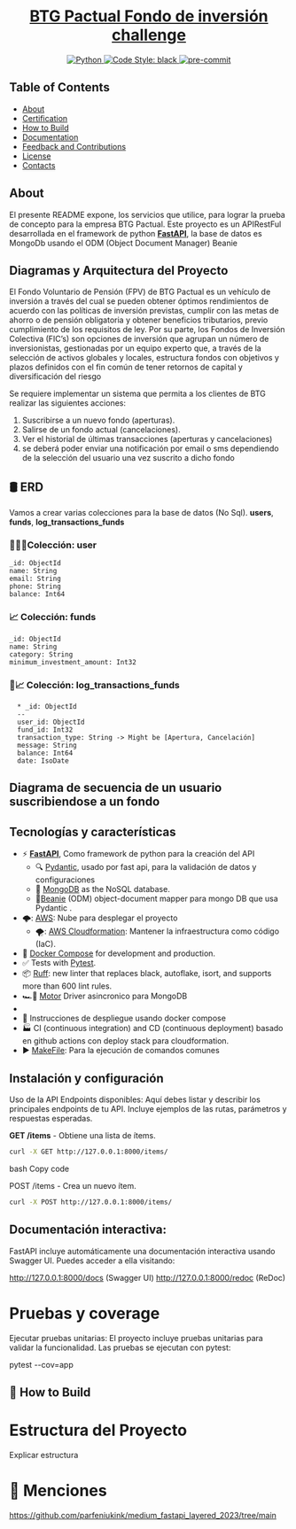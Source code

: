 

<div align="center">
<h1><a href="https://github.com/IHosseini/Shortify"><b>BTG Pactual Fondo de inversión challenge</b></a></h1>
<a href="https://www.python.org">
    <img src="https://img.shields.io/badge/Python-3.8+-3776AB.svg?style=flat&logo=python&logoColor=white" alt="Python">
</a>
<a href="https://github.com/psf/black">
    <img src="https://img.shields.io/static/v1?label=code%20style&message=black&color=black&style=flat" alt="Code Style: black">
</a>
<a href="https://github.com/pre-commit/pre-commit">
    <img src="https://img.shields.io/badge/pre--commit-enabled-brightgreen?logo=pre-commit&logoColor=white&style=flat" alt="pre-commit">
</a>
</div>




## Table of Contents
- [About](#-about)
- [Certification](#-certification)
- [How to Build](#-how-to-build)
- [Documentation](#-documentation)
- [Feedback and Contributions](#-feedback-and-contributions)
- [License](#-license)
- [Contacts](#%EF%B8%8F-contacts)

## About 

El presente README expone, los servicios que utilice, para lograr la prueba de concepto para
la empresa BTG Pactual. Este proyecto es un APIRestFul desarrollada en el
framework de python [**FastAPI**](https://fastapi.tiangolo.com/), la base de datos es MongoDb usando el 
ODM (Object Document Manager) Beanie


## Diagramas y Arquitectura del Proyecto
El Fondo Voluntario de Pensión (FPV) de BTG Pactual es un vehículo de inversión a través del cual 
se pueden obtener óptimos rendimientos de acuerdo con las políticas de inversión previstas, 
cumplir con las metas de ahorro o de pensión obligatoria y obtener beneficios tributarios, 
previo cumplimiento de los requisitos de ley. Por su parte, 
los Fondos de Inversión Colectiva (FIC’s) son opciones de inversión que agrupan un número 
de inversionistas, gestionadas por un equipo experto que, a través de la selección de activos globales 
y locales, estructura fondos con objetivos y plazos definidos con el fin común de tener retornos de capital 
y diversificación del riesgo

Se requiere implementar un sistema que permita a los clientes de BTG realizar las siguientes acciones: 
1. Suscribirse a un nuevo fondo (aperturas).
2. Salirse de un fondo actual (cancelaciones). 
3. Ver el historial de últimas transacciones (aperturas y cancelaciones) 
4. se deberá poder enviar una notificación por email o sms dependiendo de la selección del usuario una vez suscrito a dicho fondo

## 🛢️ ERD
Vamos a crear varias colecciones para la base de datos (No Sql).
**users**, **funds**, **log_transactions_funds**

 ### 🧑🏽‍💼Colección: user
    _id: ObjectId
    name: String
    email: String
    phone: String
    balance: Int64

 ### 📈 Colección: funds
    _id: ObjectId
    name: String
    category: String
    minimum_investment_amount: Int32

 ###  📝📈 Colección: log_transactions_funds
      * _id: ObjectId
      --
      user_id: ObjectId
      fund_id: Int32
      transaction_type: String -> Might be [Apertura, Cancelación]
      message: String
      balance: Int64
      date: IsoDate




## Diagrama de secuencia de un usuario suscribiendose a un fondo



## Tecnologías y características

[](https://github.com/fastapi/full-stack-fastapi-template#technology-stack-and-features)


- ⚡ [**FastAPI**](https://fastapi.tiangolo.com/), Como framework de python para la creación del API
    - 🔍 [Pydantic](https://docs.pydantic.dev/), usado por fast api, para la validación de datos y configuraciones
    - 💾 [MongoDB](https://www.mongodb.com/) as the NoSQL database.
    - 🧢[Beanie](https://beanie-odm.dev/) (ODM) object-document mapper para mongo DB que usa Pydantic . 
- 🌩: [AWS](https://aws.amazon.com/): Nube para desplegar el proyecto
	- 🌪: [AWS Cloudformation](https://docs.aws.amazon.com/es_es/AWSCloudFormation/latest/UserGuide/Welcome.html):  Mantener la infraestructura como código (IaC).
- 🐋 [Docker Compose](https://www.docker.com/) for development and production.
- ✅ Tests with [Pytest](https://pytest.org/).
- 📦 [Ruff](): new linter that replaces black, autoflake, isort, and supports more than 600 lint rules.
- 🏎️💨 [Motor](https://motor.readthedocs.io/en/stable/) Driver asincronico para MongoDB
- 
- 🚢 Instrucciones de despliegue usando docker compose
- 🏭 CI (continuous integration) and CD (continuous deployment) basado en github actions con deploy stack para cloudformation.
- ▶ [MakeFile](): Para la ejecución de comandos comunes

## Instalación y configuración

Uso de la API
Endpoints disponibles:
Aquí debes listar y describir los principales endpoints de tu API. Incluye ejemplos de las rutas, parámetros y respuestas esperadas.

**GET /items**  - Obtiene una lista de ítems.
```bash
curl -X GET http://127.0.0.1:8000/items/
```
bash
Copy code

POST /items - Crea un nuevo ítem.

```bash
curl -X POST http://127.0.0.1:8000/items/
```


## Documentación interactiva:
FastAPI incluye automáticamente una documentación interactiva usando Swagger UI. Puedes acceder a ella visitando:

http://127.0.0.1:8000/docs (Swagger UI)
http://127.0.0.1:8000/redoc (ReDoc)


# Pruebas y coverage 
Ejecutar pruebas unitarias:
El proyecto incluye pruebas unitarias para validar la funcionalidad. Las pruebas se ejecutan con pytest:

pytest --cov=app


## 📝 How to Build



# Estructura del Proyecto
Explicar estructura

# 🤝 Menciones

https://github.com/parfeniukink/medium_fastapi_layered_2023/tree/main


